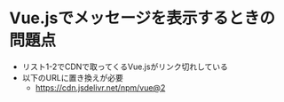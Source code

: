# Vue.jsでメッセージを表示するときの問題点

- リスト1-2でCDNで取ってくるVue.jsがリンク切れしている
- 以下のURLに置き換えが必要
    - https://cdn.jsdelivr.net/npm/vue@2
